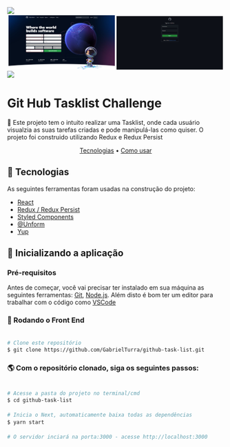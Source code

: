 <img src="./.github/screen_1.gif">
<div align="center">
  <img width="49%" height="auto" src="./.github/screen_2.jpg">
  <img width="49%" height="auto" src="./.github/screen_3.jpg">
</div>
<img src="./.github/screen_4.gif">



<h1 id="about">Git Hub Tasklist Challenge</h1>

<p>📌 Este projeto tem o intuito realizar uma Tasklist, onde cada usuário visualzia as suas tarefas criadas e pode manipulá-las como quiser. O projeto foi construido utilizando Redux e Redux Persist<p>

<p align="center">
 <a href="#technologies">Tecnologias</a> •
 <a href="#installation">Como usar</a>
</p>

<h2 align="left" id="technologies">📐 Tecnologias </h2>

As seguintes ferramentas foram usadas na construção do projeto:

- [React](https://pt-br.reactjs.org)
- [Redux / Redux Persist](https://redux.js.org)
- [Styled Components](https://styled-components.com)
- [@Unform](https://github.com/unform/unform)
- [Yup](https://github.com/jquense/yup)

<h2 align="left" id="installation">🚀 Inicializando a aplicação</h2>

### Pré-requisitos

Antes de começar, você vai precisar ter instalado em sua máquina as seguintes ferramentas:
[Git](https://git-scm.com), [Node.js](https://nodejs.org/en/).
Além disto é bom ter um editor para trabalhar com o código como [VSCode](https://code.visualstudio.com/)

### 🎲 Rodando o Front End

```bash

# Clone este repositório
$ git clone https://github.com/GabrielTurra/github-task-list.git

```
### 🌎 Com o repositório clonado, siga os seguintes passos:

```bash

# Acesse a pasta do projeto no terminal/cmd
$ cd github-task-list

# Inicia o Next, automaticamente baixa todas as dependências
$ yarn start

# O servidor inciará na porta:3000 - acesse http://localhost:3000

```
